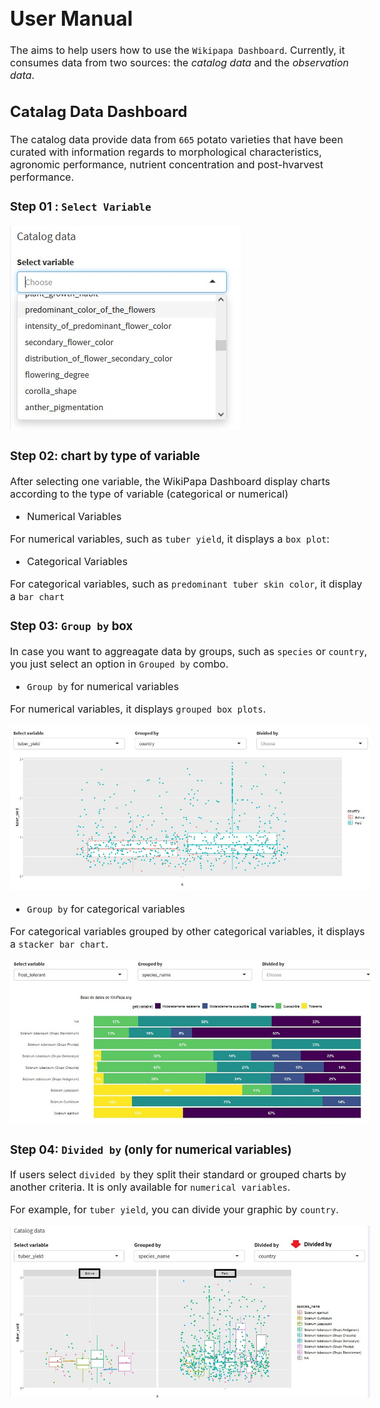 User Manual
=======================

<style type="text/css">
  body{
  font-size: 12pt;
}
</style>


The aims to help users how to use the `Wikipapa Dashboard`. Currently, it consumes data from two sources: the *catalog data* and the *observation data*.


## Catalag Data Dashboard

The catalog data provide data from `665` potato varieties that have been curated with information regards to morphological characteristics, agronomic performance, nutrient concentration and post-hvarvest performance.

### Step 01 : `Select Variable`

<img src="https://raw.githubusercontent.com/omarbenites/tblrepimg/main/select_variable_general_step01.jpg" alt="select" class="center">


### Step 02: chart by type of variable

After selecting one variable, the WikiPapa Dashboard display charts according to the type of variable (categorical or numerical)

- Numerical Variables

For numerical variables, such as `tuber yield`, it displays a `box plot`:


- Categorical Variables

For categorical variables, such as `predominant tuber skin color`, it display a `bar chart`


### Step 03: `Group by` box

In case you want to aggreagate data by groups, such as `species` or `country`, you just select an option in `Grouped by` combo.

- `Group by` for numerical variables 

For numerical variables, it displays `grouped box plots`.

<img src="https://raw.githubusercontent.com/omarbenites/tblrepimg/main/num_group_plot02.jpg" alt="select" class="center">



- `Group by` for categorical variables

For categorical variables grouped by other categorical variables, it displays a `stacker bar chart`.

<img src="https://raw.githubusercontent.com/omarbenites/tblrepimg/main/cat_group_plot02.jpg" alt="select" class="center">


### Step 04: `Divided by` (only for numerical variables)

If users select `divided by` they split their standard or grouped charts by another criteria. It is only available for `numerical variables`.

For example, for `tuber yield`, you can divide your graphic by `country`.

<img src="https://raw.githubusercontent.com/omarbenites/tblrepimg/main/num_divided_by_step03.jpg" alt="select" class="center">









